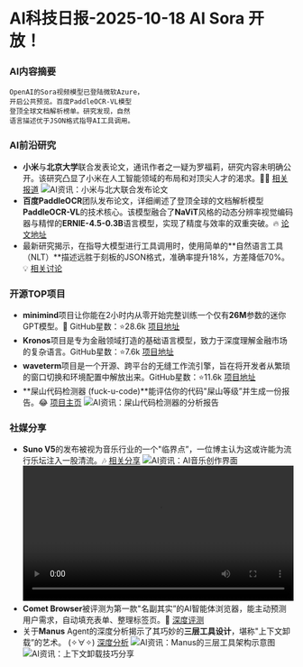
# AI科技日报-2025-10-18 AI Sora 开放！
### **AI内容摘要**
```
OpenAI的Sora视频模型已登陆微软Azure，
开启公共预览。百度PaddleOCR-VL模型
登顶全球文档解析榜单。研究发现，自然
语言描述优于JSON格式指导AI工具调用。
```
### AI前沿研究
*   **小米**与**北京大学**联合发表论文，通讯作者之一疑为罗福莉，研究内容未明确公开。该研究凸显了小米在人工智能领域的布局和对顶尖人才的渴求。👩‍💻 [相关报道](https://www.aibase.com/zh/news/22072)
    ![AI资讯：小米与北大联合发布论文](https://source.hubtoday.app/images/2025/10/news_01k7sc646nf4pt1cj9v3nkjc9s.avif)
*   **百度PaddleOCR**团队发布论文，详细阐述了登顶全球的文档解析模型**PaddleOCR-VL**的技术核心。该模型融合了**NaViT**风格的动态分辨率视觉编码器与精悍的**ERNIE-4.5-0.3B**语言模型，实现了精度与效率的双重突破。🔥 [论文地址](https://arxiv.org/abs/2510.14528)
*   最新研究揭示，在指导大模型进行工具调用时，使用简单的**自然语言工具（NLT）**描述远胜于刻板的JSON格式，准确率提升18%，方差降低70%。💡 [相关讨论](https://www.reddit.com/r/MachineLearning/comments/1o8szk0/r_plain_english_outperforms_json_for_llm_tool/)
### 开源TOP项目
*   **minimind**项目让你能在2小时内从零开始完整训练一个仅有**26M**参数的迷你GPT模型。🚀 GitHub星数：⭐28.6k [项目地址](https://github.com/jingyaogong/minimind)
*   **Kronos**项目是专为金融领域打造的基础语言模型，致力于深度理解金融市场的复杂语言。GitHub星数：⭐7.6k [项目地址](https://github.com/shiyu-coder/Kronos)
*   **waveterm**项目是一个开源、跨平台的无缝工作流引擎，旨在将开发者从繁琐的窗口切换和环境配置中解放出来。GitHub星数：⭐11.6k [项目地址](https://github.com/wavetermdev/wavetermdev/waveterm)
*   **屎山代码检测器 (fuck-u-code)**能评估你的代码"屎山等级”并生成一份报告。😂 [项目主页](https://github.com/Done-0/fuck-u-code)
    ![AI资讯：屎山代码检测器的分析报告](https://source.hubtoday.app/images/2025/10/news_01k7sc1q1nfe1bttzzm3d406v9.avif)
### 社媒分享
*   **Suno V5**的发布被视为音乐行业的一个"临界点”，一位博主认为这或许能为流行乐坛注入一股清流。🎶 [相关分享](https://x.com/op7418/status/1979122150171906559)
    ![AI资讯：AI音乐创作界面](https://source.hubtoday.app/images/2025/10/news_01k7sc1tq5fqw9zn14qqzq15vk.avif)
    <video src="https://source.hubtoday.app/images/2025/10/news_01k7sc31prf0y9khdxr4nh9zrq.mp4" controls="controls" width="100%"></video>
*   **Comet Browser**被评测为第一款"名副其实”的AI智能体浏览器，能主动预测用户需求，自动填充表单、整理标签页。🚀 [深度评测](https://medium.com/@iamJonatha/hi-im-jonatha-a-tech-savvy-developer-and-productivity-enthusiast-who-loves-exploring-new-tools-79dd76d24403)
*   关于**Manus** Agent的深度分析揭示了其巧妙的**三层工具设计**，堪称"上下文卸载”的艺术。 (✧∀✧) [深度分析](https://x.com/dotey/status/1979041449892004117)
    ![AI资讯：Manus的三层工具架构示意图](https://source.hubtoday.app/images/2025/10/news_01k7sc3cttet7v3w214pqyma59.avif)
    ![AI资讯：上下文卸载技巧分享](https://source.hubtoday.app/images/2025/10/news_01k7sc3gmyfnds3st0xbr4axk6.avif)